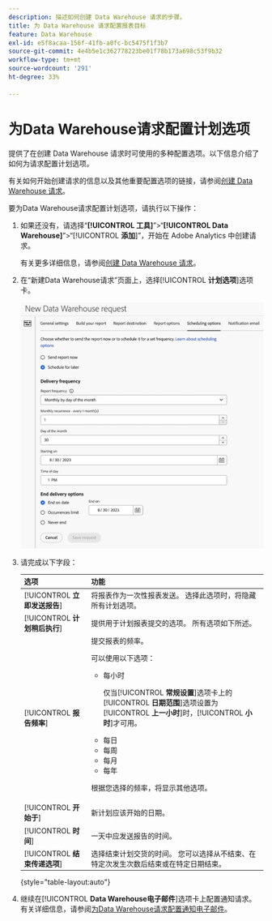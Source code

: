 ```yaml
---
description: 描述如何创建 Data Warehouse 请求的步骤。
title: 为 Data Warehouse 请求配置报表目标
feature: Data Warehouse
exl-id: e5f8acaa-156f-41fb-a0fc-bc5475f1f3b7
source-git-commit: 4e4b5e1c362778223be01f78b173a698c53f9b32
workflow-type: tm+mt
source-wordcount: '291'
ht-degree: 33%

---
```


# 为Data Warehouse请求配置计划选项

提供了在创建 Data Warehouse 请求时可使用的多种配置选项。以下信息介绍了如何为请求配置计划选项。

有关如何开始创建请求的信息以及其他重要配置选项的链接，请参阅[创建 Data Warehouse 请求](/help/export/data-warehouse/create-request/t-dw-create-request.md)。

要为Data Warehouse请求配置计划选项，请执行以下操作：

1. 如果还没有，请选择“**[!UICONTROL 工具]**”>“**[!UICONTROL Data Warehouse]**”>“[!UICONTROL **添加**]”，开始在 Adobe Analytics 中创建请求。

   有关更多详细信息，请参阅[创建 Data Warehouse 请求](/help/export/data-warehouse/create-request/t-dw-create-request.md)。

1. 在“新建Data Warehouse请求”页面上，选择&#x200B;[!UICONTROL **计划选项**]&#x200B;选项卡。

   ![报告目标选项卡](assets/dw-scheduling-options.png) <!-- update screenshot -->

1. 请完成以下字段：

   | 选项 | 功能 |
   |---------|----------|
   | [!UICONTROL **立即发送报告**] | 将报表作为一次性报表发送。 选择此选项时，将隐藏所有计划选项。 |
   | [!UICONTROL **计划稍后执行**] | 提供用于计划报表提交的选项。 所有选项如下所述。 |
   | [!UICONTROL **报告频率**] | 提交报表的频率。 <p>可以使用以下选项：</p><ul><li>每小时</li><p>仅当&#x200B;[!UICONTROL **常规设置**]&#x200B;选项卡上的&#x200B;[!UICONTROL **日期范围**]&#x200B;选项设置为&#x200B;[!UICONTROL **上一小时**]&#x200B;时，[!UICONTROL **小时**]&#x200B;才可用。</p><li>每日</li><li>每周</li><li>每月</li><li>每年</li></ul><p>根据您选择的频率，将显示其他选项。</p> |
   | [!UICONTROL **开始于**] | 新计划应该开始的日期。 |
   | [!UICONTROL **时间**] | 一天中应发送报告的时间。 |
   | [!UICONTROL **结束传递选项**] | 选择结束计划交货的时间。 您可以选择从不结束、在特定次发生次数后结束或在特定日期结束。 |

   {style="table-layout:auto"}

1. 继续在&#x200B;[!UICONTROL **Data Warehouse电子邮件**]&#x200B;选项卡上配置通知请求。 有关详细信息，请参阅[为Data Warehouse请求配置通知电子邮件](/help/export/data-warehouse/create-request/dw-request-email.md)。
